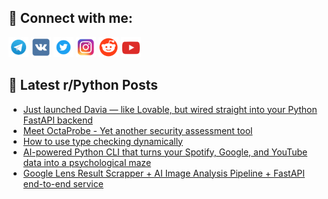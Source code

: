## 🔎 Connect with me:
[<img src="https://github.com/bullbesh/bullbesh/blob/main/images/Telegram.png" width="32" height="32" />](https://t.me/bullbesh)
[<img src="https://github.com/bullbesh/bullbesh/blob/main/images/VK.png" width="32" height="32" />](https://vk.com/bullbesh)
[<img src="https://github.com/bullbesh/bullbesh/blob/main/images/Twitter.png" width="32" height="32" />](https://twitter.com/bullbesh1)
[<img src="https://github.com/bullbesh/bullbesh/blob/main/images/Instagram.png" width="32" height="32" />](https://www.instagram.com/bullbesh)
[<img src="https://github.com/bullbesh/bullbesh/blob/main/images/Reddit.png" width="32" height="32" />](https://www.reddit.com/user/bullbesh)
[<img src="https://github.com/bullbesh/bullbesh/blob/main/images/YouTube.png" width="32" height="32" />](https://www.youtube.com/channel/UCtfjRs6uzgq5mfm8S06WTcg)

## 📕 Latest r/Python Posts
<!-- BLOG-POST-LIST:START -->
- [Just launched Davia — like Lovable, but wired straight into your Python FastAPI backend](https://www.reddit.com/r/Python/comments/1ks1gck/just_launched_davia_like_lovable_but_wired/)
- [Meet OctaProbe - Yet another security assessment tool](https://www.reddit.com/r/Python/comments/1ks0gs4/meet_octaprobe_yet_another_security_assessment/)
- [How to use type checking dynamically](https://www.reddit.com/r/Python/comments/1krzwc5/how_to_use_type_checking_dynamically/)
- [AI-powered Python CLI that turns your Spotify, Google, and YouTube data into a psychological maze](https://www.reddit.com/r/Python/comments/1kryn2j/aipowered_python_cli_that_turns_your_spotify/)
- [Google Lens Result Scrapper + AI Image Analysis Pipeline + FastAPI end-to-end service](https://www.reddit.com/r/Python/comments/1krymwi/google_lens_result_scrapper_ai_image_analysis/)
<!-- BLOG-POST-LIST:END -->
